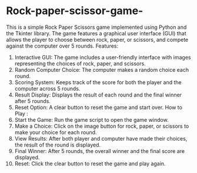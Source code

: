 # Rock-paper-scissor-game-
This is a simple Rock Paper Scissors game implemented using Python and the Tkinter library. The game features a graphical user interface (GUI) that allows the player to choose between rock, paper, or scissors, and compete against the computer over 5 rounds.
Features:
1. Interactive GUI: The game includes a user-friendly interface with images representing the choices of rock, paper, and scissors.
2. Random Computer Choice: The computer makes a random choice each round.
3. Scoring System: Keeps track of the score for both the player and the computer across 5 rounds.
4. Result Display: Displays the result of each round and the final winner after 5 rounds.
5. Reset Option: A clear button to reset the game and start over.
How to Play :
1. Start the Game: Run the game script to open the game window.
2. Make a Choice: Click on the image button for rock, paper, or scissors to make your choice for each round.
3. View Results: After both player and computer have made their choices, the result of the round is displayed.
4. Final Winner: After 5 rounds, the overall winner and the final score are displayed.
5. Reset: Click the clear button to reset the game and play again.
